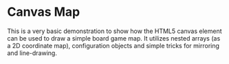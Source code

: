 # Canvas Map

This is a very basic demonstration to show how the HTML5 canvas element can be used to draw a simple board game map. It utilizes nested arrays (as a 2D coordinate map), configuration objects and simple tricks for mirroring and line-drawing.
